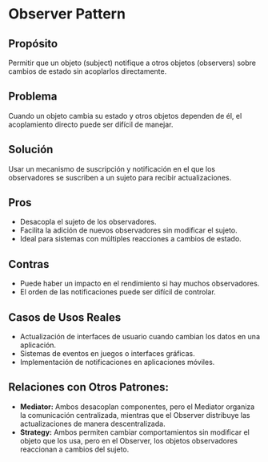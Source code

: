 # **Observer Pattern**

## **Propósito**

Permitir que un objeto (subject) notifique a otros objetos (observers) sobre cambios de estado sin acoplarlos directamente.

## **Problema**

Cuando un objeto cambia su estado y otros objetos dependen de él, el acoplamiento directo puede ser difícil de manejar.

## **Solución**

Usar un mecanismo de suscripción y notificación en el que los observadores se suscriben a un sujeto para recibir actualizaciones.

## **Pros**

- Desacopla el sujeto de los observadores.
- Facilita la adición de nuevos observadores sin modificar el sujeto.
- Ideal para sistemas con múltiples reacciones a cambios de estado.

## **Contras**

- Puede haber un impacto en el rendimiento si hay muchos observadores.
- El orden de las notificaciones puede ser difícil de controlar.

## **Casos de Usos Reales**

- Actualización de interfaces de usuario cuando cambian los datos en una aplicación.
- Sistemas de eventos en juegos o interfaces gráficas.
- Implementación de notificaciones en aplicaciones móviles.

## **Relaciones con Otros Patrones:**

- **Mediator:** Ambos desacoplan componentes, pero el Mediator organiza la comunicación centralizada, mientras que el Observer distribuye las actualizaciones de manera descentralizada.
- **Strategy:** Ambos permiten cambiar comportamientos sin modificar el objeto que los usa, pero en el Observer, los objetos observadores reaccionan a cambios del sujeto.
